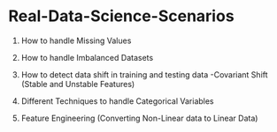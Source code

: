 # Real-Data-Science-Scenarios 
1) How to handle Missing Values

2) How to handle Imbalanced Datasets

3) How to detect data shift in training and testing data -Covariant Shift (Stable and Unstable Features)

4) Different Techniques to handle Categorical Variables

5) Feature Engineering (Converting Non-Linear data to Linear Data)
